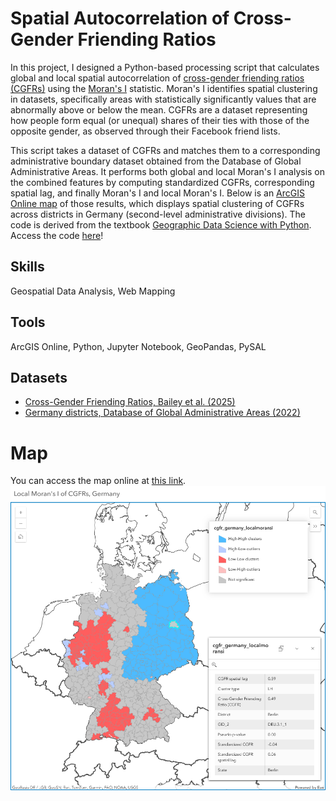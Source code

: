 # Spatial Autocorrelation of Cross-Gender Friending Ratios
In this project, I designed a Python-based processing script that calculates global and local spatial autocorrelation of [cross-gender friending ratios (CGFRs)](https://drew-johnston.com/files/cross_gender_ties/Cross-Gender_Social_Ties_Around_the_World.pdf) using the [Moran's I](https://en.wikipedia.org/wiki/Moran%27s_I) statistic. Moran's I identifies spatial clustering in datasets, specifically areas with statistically significantly values that are abnormally above or below the mean. CGFRs are a dataset representing how people form equal (or unequal) shares of their ties with those of the opposite gender, as observed through their Facebook friend lists.

This script takes a dataset of CGFRs and matches them to a corresponding administrative boundary dataset obtained from the Database of Global Administrative Areas. It performs both global and local Moran's I analysis on the combined features by computing standardized CGFRs, corresponding spatial lag, and finally Moran's I and local Moran's I. Below is an [ArcGIS Online map](https://www.arcgis.com/apps/instant/basic/index.html?appid=11f65800681141d692334e16a102853c) of those results, which displays spatial clustering of CGFRs across districts in Germany (second-level administrative divisions). The code is derived from the textbook [Geographic Data Science with Python](https://geographicdata.science/book/intro.html). Access the code [here](crossgenderties_moransi.ipynb)!

## Skills
Geospatial Data Analysis, Web Mapping

## Tools
ArcGIS Online, Python, Jupyter Notebook, GeoPandas, PySAL

## Datasets
* [Cross-Gender Friending Ratios, Bailey et al. (2025)](https://data.humdata.org/dataset/cross-gender-ties)
* [Germany districts, Database of Global Administrative Areas (2022)](https://gadm.org/data.html)

# Map
You can access the map online at [this link](https://www.arcgis.com/apps/instant/basic/index.html?appid=11f65800681141d692334e16a102853c).
![Map of local Moran's I statistic on cross-gender friending ratios for Germany districts](webmap.png)
